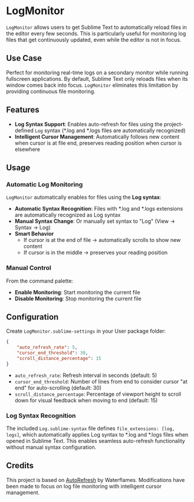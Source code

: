 # LogMonitor

`LogMonitor` allows users to get Sublime Text to automatically reload files in the editor every few seconds. This is particularly useful for monitoring log files that get continuously updated, even while the editor is not in focus.

## Use Case

Perfect for monitoring real-time logs on a secondary monitor while running fullscreen applications. By default, Sublime Text only reloads files when its window comes back into focus. `LogMonitor` eliminates this limitation by providing continuous file monitoring.

## Features

- **Log Syntax Support**: Enables auto-refresh for files using the project-defined `Log` syntax (*.log and *.logs files are automatically recognized)
- **Intelligent Cursor Management**: Automatically follows new content when cursor is at file end, preserves reading position when cursor is elsewhere

## Usage

### Automatic Log Monitoring

`LogMonitor` automatically enables for files using the **Log syntax**:

- **Automatic Syntax Recognition**: Files with *.log and *.logs extensions are automatically recognized as Log syntax
- **Manual Syntax Change**: Or manually set syntax to "Log" (View → Syntax → Log)
- **Smart Behavior**
   - If cursor is at the end of file → automatically scrolls to show new content
   - If cursor is in the middle → preserves your reading position

### Manual Control

From the command palette:

- **Enable Monitoring**: Start monitoring the current file
- **Disable Monitoring**: Stop monitoring the current file

## Configuration

Create `LogMonitor.sublime-settings` in your User package folder:

```json
{   
    "auto_refresh_rate": 5,
    "cursor_end_threshold": 30,
    "scroll_distance_percentage": 15
}
```

- `auto_refresh_rate`: Refresh interval in seconds (default: 5)
- `cursor_end_threshold`: Number of lines from end to consider cursor "at end" for auto-scrolling (default: 30)
- `scroll_distance_percentage`: Percentage of viewport height to scroll down for visual feedback when moving to end (default: 15)

### Log Syntax Recognition

The included `Log.sublime-syntax` file defines `file_extensions: [log, logs]`, which automatically applies Log syntax to *.log and *.logs files when opened in Sublime Text. This enables seamless auto-refresh functionality without manual syntax configuration.

## Credits

This project is based on [AutoRefresh](https://github.com/Waterflames/AutoRefresh) by Waterflames.
Modifications have been made to focus on log file monitoring with intelligent cursor management.
